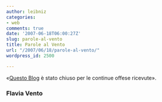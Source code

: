 ```yaml
---
author: leibniz
categories:
- web
comments: true
date: '2007-06-18T06:00:27Z'
slug: parole-al-vento
title: Parole al Vento
url: "/2007/06/18/parole-al-vento/"
wordpress_id: 2500

---
```

«[Questo Blog](http://flaviavento.leonardo.it/blog/blog_chiuso_2.html) è stato chiuso per le continue offese ricevute».


### Flavia Vento

